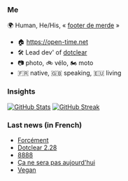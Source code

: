### Me

🌍 Human, He/His, « [footer de merde](https://open-time.net/post/2013/07/17/La-veritable-histoire-du-Footer-de-merde-) » 
* 🏠 https://open-time.net 
* 🛠️ Lead dev' of [dotclear](https://git.dotclear.org/dev/dotclear)
* 📷 photo, 🚲 vélo, 🏍️ moto 
* 🇫🇷 native, 🇬🇧 speaking, 🇪🇺 living

### Insights

[![GitHub Stats](https://github-readme-stats-sigma-five.vercel.app/api?username=franck-paul)](https://github.com/franck-paul)
[![GitHub Streak](https://github-readme-streak-stats.herokuapp.com?user=franck-paul)](https://git.io/streak-stats)

### Last news (in French)

<!-- BLOG-POST-LIST:START -->
- [Forcément](https://open-time.net/post/2023/11/17/Forcement)
- [Dotclear 2.28](https://open-time.net/post/2023/11/16/Dotclear-228)
- [8888](https://open-time.net/post/2023/11/15/8888)
- [Ça ne sera pas aujourd&#39;hui](https://open-time.net/post/2023/11/14/Ca-ne-sera-pas-aujourd-hui)
- [Vegan](https://open-time.net/post/2023/11/13/Vegan)
<!-- BLOG-POST-LIST:END -->
